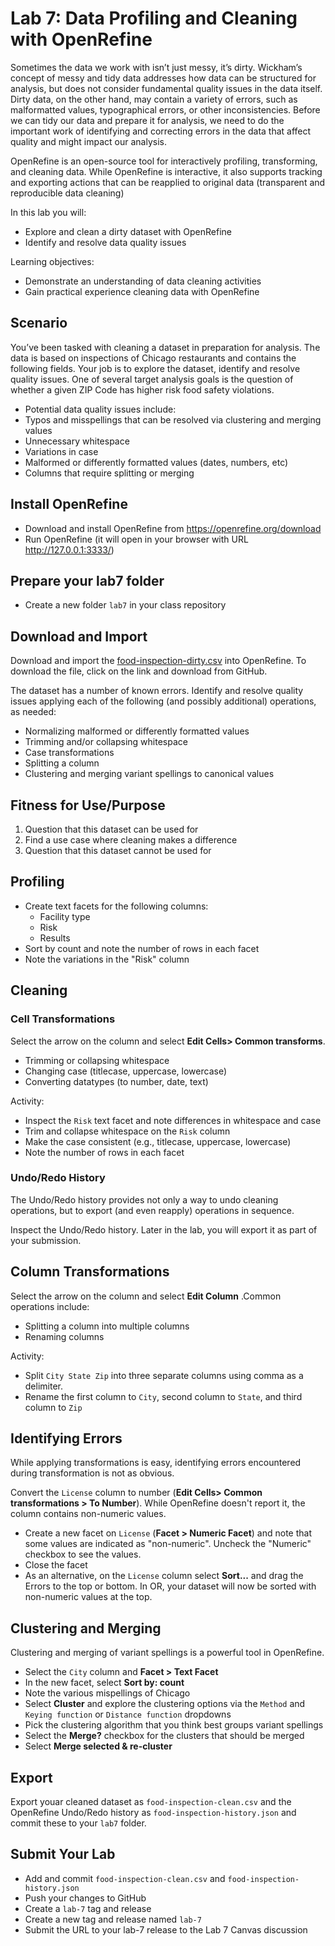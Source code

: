 # Lab 7: Data Profiling and Cleaning with OpenRefine

Sometimes the data we work with isn’t just messy, it’s dirty. Wickham’s concept of messy and tidy data addresses how data can be structured for analysis, but does not consider fundamental quality issues in the data itself. Dirty data, on the other hand, may contain a variety of errors, such as malformatted values, typographical errors, or other inconsistencies. Before we can tidy our data and prepare it for analysis, we need to do the important work of identifying and correcting errors in the data that affect quality and might impact our analysis. 

OpenRefine is an open-source tool for interactively profiling, transforming, and cleaning data. While OpenRefine is interactive, it also supports tracking and exporting actions that can be reapplied to original data (transparent and reproducible data cleaning)

In this lab you will:
* Explore and clean a dirty dataset with OpenRefine
* Identify and resolve data quality issues

Learning objectives:
* Demonstrate an understanding of data cleaning activities
* Gain practical experience cleaning data with OpenRefine


## Scenario
You’ve been tasked with cleaning a dataset in preparation for analysis. The data is based on inspections of Chicago restaurants and contains the following fields. Your job is to explore the dataset, identify and resolve quality issues.  One of several target analysis goals is the question of whether a given ZIP Code has higher risk food safety violations. 

* Potential data quality issues include:
* Typos and misspellings that can be resolved via clustering and merging values
* Unnecessary whitespace
* Variations in case
* Malformed or differently formatted values (dates, numbers, etc)
* Columns that require splitting or merging

## Install OpenRefine

* Download and install OpenRefine from https://openrefine.org/download
* Run OpenRefine (it will open in your browser with URL http://127.0.0.1:3333/)

## Prepare your lab7 folder

* Create a new folder `lab7` in your class repository

## Download and Import 

Download and import the [food-inspection-dirty.csv](https://github.com/illinois-data-curation/is477-fa24/blob/main/labs/food-inspections-dirty.csv) into OpenRefine. To download the file, click on the link and download from GitHub.

The dataset has a number of known errors. Identify and resolve quality issues applying each of the following (and possibly additional) operations, as needed:
  * Normalizing malformed or differently formatted values
  * Trimming and/or collapsing whitespace
  * Case transformations
  * Splitting a column
  * Clustering and merging variant spellings to canonical values

## Fitness for Use/Purpose

1. Question that this dataset can be used for
2. Find a use case where cleaning makes a difference
3. Question that this dataset cannot be used for

## Profiling

* Create text facets for the following columns: 
  * Facility type
  * Risk
  * Results
* Sort by count and note the number of rows in each facet
* Note the variations in the "Risk" column

## Cleaning

### Cell Transformations

Select the arrow on the column and select **Edit Cells> Common transforms**.
* Trimming or collapsing whitespace
* Changing case (titlecase, uppercase, lowercase)
* Converting datatypes (to number, date, text)

Activity:
* Inspect the `Risk` text facet and note differences in whitespace and case
* Trim and collapse whitespace on the `Risk` column
* Make the case consistent (e.g., titlecase, uppercase, lowercase)
* Note the number of rows in each facet

### Undo/Redo History

The Undo/Redo history provides not only a way to undo cleaning operations, but to export (and even reapply) operations in sequence.

Inspect the Undo/Redo history. Later in the lab, you will export it as part of your submission.

## Column Transformations

Select the arrow on the column and select **Edit Column** .Common operations include:
* Splitting a column into multiple columns
* Renaming columns

Activity:
* Split `City State Zip` into three separate columns using comma as a delimiter.
* Rename the first column to `City`, second column to `State`, and third column to `Zip`


## Identifying Errors

While applying transformations is easy, identifying errors encountered during transformation is not as obvious.

Convert the `License` column to number (**Edit Cells> Common transformations > To Number**). While OpenRefine doesn't report it, the column contains non-numeric values.
* Create a new facet on `License` (**Facet > Numeric Facet**) and note that some values are indicated as "non-numeric". Uncheck the "Numeric" checkbox to see the values.
* Close the facet
* As an alternative, on the `License` column select **Sort...** and drag the Errors to the top or bottom. In OR, your dataset will now be sorted with non-numeric values at the top.


## Clustering and Merging

Clustering and merging of variant spellings is a powerful tool in OpenRefine.

* Select the `City` column and **Facet > Text Facet**
* In the new facet, select **Sort by: count**
* Note the various mispellings of Chicago
* Select **Cluster** and explore the clustering options via the `Method` and `Keying function` or `Distance function` dropdowns
* Pick the clustering algorithm that you think best groups variant spellings
* Select the **Merge?** checkbox for the clusters that should be merged 
* Select **Merge selected & re-cluster** 


## Export

Export youar cleaned dataset as `food-inspection-clean.csv` and the OpenRefine Undo/Redo history as `food-inspection-history.json` and commit these to your `lab7` folder.


## Submit Your Lab
* Add and commit `food-inspection-clean.csv` and `food-inspection-history.json`
* Push your changes to GitHub
* Create a `lab-7` tag and release
* Create a new tag and release named `lab-7`
* Submit the URL to your lab-7 release to the Lab 7 Canvas discussion





